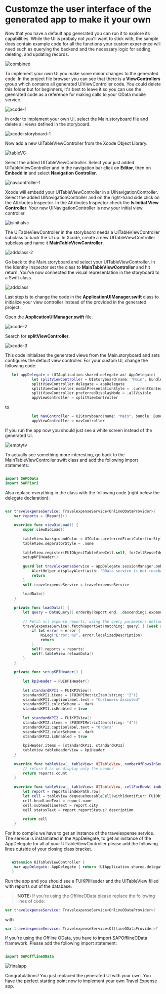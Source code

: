 # Customze the user interface of the generated app to make it your own

Now that you have a default app generated you can run it to explore its capabilities. While the UI is probaly not you'll want to stick with, the sample does contain example code for all the functions your custom experience will need such as querying the backend and the necessary logic for adding, deleting, and updating records.

![combined](https://user-images.githubusercontent.com/9074514/59393799-ec5de080-8d31-11e9-930f-19eb04688710.png)

To implement your own UI you make some minor changes to the generated code. In the project file browser you can see that there is a **ViewControllers** group which contains all generated UIViewController code. You could delete this folder but for beginners, it's best to leave it so you can use the geenrated code as a reference for making calls to your OData mobile service.

![xcode-1](https://user-images.githubusercontent.com/9074514/59393925-7c9c2580-8d32-11e9-9c27-6c2e68c6537b.png)

In order to implement your own UI, select the Main.storyboard file and delete all views defined in the storyboard. 

![xcode-storyboard-1](https://user-images.githubusercontent.com/9074514/59394220-b4579d00-8d33-11e9-9c80-2e62b510bc1f.png)

Now add a new UITableViewController from the Xcode Object Library.

![tableVC](https://user-images.githubusercontent.com/9074514/61244047-29850c00-a6fe-11e9-8b5a-83e15003136c.png)

Select the added UITableViewController. Select your just added UITableViewController and in the navigation bar click on **Editor**, then on **Embedd in** and select **Navigation Controller**.

![navcontroller-1](https://user-images.githubusercontent.com/9074514/61244046-29850c00-a6fe-11e9-817b-80adff4e8c32.png)

Xcode will embedd your UITableViewController in a UINavigationController. Select the added UINavigationController and on the right-hand side click on the Attributes Inspector. In the Attributes Inspector check the **Is Initial View Controller**. Your new UINavigationController is now your initial view controller.


![isinitialvc](https://user-images.githubusercontent.com/9074514/61244045-29850c00-a6fe-11e9-8aa1-76117c2c35ac.png)

The UITableViewController in the storybaord needs a UITableViewController subclass to back the UI up. In Xcode, create a new UITableViewController subclass and name it **MainTableViewController**.

![addclass-2](https://user-images.githubusercontent.com/9074514/61244371-ee370d00-a6fe-11e9-8699-02346668df7c.png)

Go back to the Main.storyboard and select your UITableViewController. In the Identity Inspector set the class to **MainTableViewController** and hit return. You've now connected the visual representation in the storyboard to a Swift class.

![addclass](https://user-images.githubusercontent.com/9074514/61244039-29850c00-a6fe-11e9-9950-65b4484a3d90.png)

Last step is to change the code in the **ApplicationUIManager.swift** class to initialize your view controller instead of the provided in the generated project.

Open the **ApplicationUIManager.swift** file.

![xcode-2](https://user-images.githubusercontent.com/9074514/61244428-0f97f900-a6ff-11e9-8e59-b1a053e21a8a.png)

Search for **splitViewController**.

![xcode-3](https://user-images.githubusercontent.com/9074514/61244429-0f97f900-a6ff-11e9-8384-8e35604137e3.png)

This code initializes the generated views from the Main.storyboard and sets configures the default view controller. For your custom UI, change the following code:

```swift
   let appDelegate = (UIApplication.shared.delegate as! AppDelegate)
            let splitViewController = UIStoryboard(name: "Main", bundle: Bundle.main).instantiateViewController(withIdentifier: "MainSplitViewController") as! UISplitViewController
            splitViewController.delegate = appDelegate
            splitViewController.modalPresentationStyle = .currentContext
            splitViewController.preferredDisplayMode = .allVisible
            appViewController = splitViewController

```

to

```swift
            let navController = UIStoryboard(name: "Main", bundle: Bundle.main).instantiateInitialViewController() as! UINavigationController
            appViewController = navController

```

If you run the app now you should just see a white screen instead of the generated UI.

![emptytv](https://user-images.githubusercontent.com/9074514/61244040-29850c00-a6fe-11e9-83e7-7d1e13865312.png)

To actually see something more interesting, go back to the MainTableViewController swift class and add the following import statements:

```swift

import SAPOData
import SAPFiori

```

Also replace everything in the class with the following code (right below the delegate declaration):

```swift

var travelexpenseService: TravelexpenseService<OnlineODataProvider>?
    var reports = [Report]()
    
    override func viewDidLoad() {
        super.viewDidLoad()
        
        tableView.backgroundColor = UIColor.preferredFioriColor(forStyle: .backgroundBase)
        tableView.separatorStyle = .none
        
        tableView.register(FUIObjectTableViewCell.self, forCellReuseIdentifier: FUIObjectTableViewCell.reuseIdentifier)
        setupKPIHeader()
        
        guard let travelexpenseService = appDelegate.sessionManager.onboardingSession?.odataController.travelexpenseService else {
            AlertHelper.displayAlert(with: "OData service is not reachable, please onboard again.", error: nil, viewController: self)
            return
        }
        self.travelexpenseService = travelexpenseService
        
        loadData()
    }
    
    private func loadData() {
        let query = DataQuery().orderBy(Report.end, .descending).expand(Report.reportStatus)
        
        // Fetch all expense reports, using the query parameters defined above.
        travelexpenseService?.fetchReportSet(matching: query) { [weak self] reports, error in
            if let error = error {
                NSLog("Error: %@", error.localizedDescription)
                return
            }
            self?.reports = reports!
            self?.tableView.reloadData()
        }
    }
    
    private func setupKPIHeader() {
        
        let kpiHeader = FUIKPIHeader()
        
        let standardKPI1 = FUIKPIView()
        standardKPI1.items = [FUIKPIMetricItem(string: "2")]
        standardKPI1.captionlabel.text = "Customers Assisted"
        standardKPI1.colorScheme = .dark
        standardKPI1.isEnabled = true
        
        let standardKPI2 = FUIKPIView()
        standardKPI2.items = [FUIKPIMetricItem(string: "4")]
        standardKPI2.captionlabel.text = "Orders"
        standardKPI2.colorScheme = .dark
        standardKPI2.isEnabled = true
        
        kpiHeader.items = [standardKPI1, standardKPI2]
        tableView.tableHeaderView = kpiHeader
    }
    
    override func tableView(_ tableView: UITableView, numberOfRowsInSection section: Int) -> Int {
        // return 0 as we display only the header
        return reports.count
    }
    
    override func tableView(_ tableView: UITableView, cellForRowAt indexPath: IndexPath) -> UITableViewCell {
        let report = reports[indexPath.row]
        let cell = tableView.dequeueReusableCell(withIdentifier: FUIObjectTableViewCell.reuseIdentifier) as! FUIObjectTableViewCell
        cell.headlineText = report.name
        cell.subheadlineText = report.city
        cell.statusText = report.reportStatus?.description
        
        return cell
    }

```

For it to compile we have to get an instance of the travelexpense service. The service is instantiated in the AppDelegate, to get an instance of the AppDelegate for all of your UITableViewController please add the following lines outside of your closing class bracket.

```swift

   extension UITableViewController {
    var appDelegate: AppDelegate { return (UIApplication.shared.delegate as! AppDelegate) }
   }

```

Run the app and you should see a FUIKPIHeader and the UITableView filled with reports out of the database.

> **NOTE:** If you're using the OfflineOData please replace the following lines of code:

```swift
var travelexpenseService: TravelexpenseService<OnlineODataProvider>?

```

with

```swift
var travelexpenseService: TravelexpenseService<OfflineODataProvider>?

```

If you're using the Offline OData, you have to import SAPOfflineOData framework. Please add the following import statement:

```swift

import SAPOfflineOData

```

![finalapp](https://user-images.githubusercontent.com/9074514/61244042-29850c00-a6fe-11e9-85be-071239f5b95e.png)

Congratulations! You just replaced the generated UI with your own. You have the perfect starting point now to implement your own Travel Expense app.
